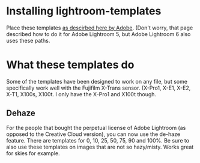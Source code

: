 # Installing lightroom-templates
Place these templates [as descirbed here by Adobe](https://helpx.adobe.com/lightroom/kb/preference-file-locations-lightroom-41.html). (Don't worry, that page described how to do it for Adobe Lightroom 5, but Adobe Lightroom 6 also uses these paths.

# What these templates do
Some of the templates have been designed to work on any file, but some specifically work well with the Fujifilm X-Trans sensor. (X-Pro1, X-E1, X-E2, X-T1, X100s, X100t. I only have the X-Pro1 and X100t though.

## Dehaze
For the people that bought the perpetual license of Adobe Lightroom (as opposed to the Creative Cloud version), you can now use the de-haze feature. There are templates for 0, 10, 25, 50, 75, 90 and 100%. Be sure to also use these templates on images that are not so hazy/misty. Works great for skies for example.

